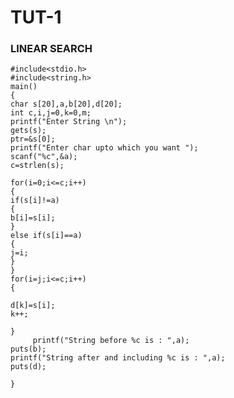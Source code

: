# TUT-1
### LINEAR SEARCH
    #include<stdio.h>
    #include<string.h>
    main()
    {
    char s[20],a,b[20],d[20];
    int c,i,j=0,k=0,m;
    printf("Enter String \n");
    gets(s);
    ptr=&s[0];
    printf("Enter char upto which you want ");
    scanf("%c",&a);
    c=strlen(s);

    for(i=0;i<=c;i++)
    {
    if(s[i]!=a)
    {
    b[i]=s[i];
    }
    else if(s[i]==a)
    {
    j=i;
    }
    }
    for(i=j;i<=c;i++)
    {

    d[k]=s[i];
    k++;

    }
         printf("String before %c is : ",a);
    puts(b);
    printf("String after and including %c is : ",a);
    puts(d);

    }
